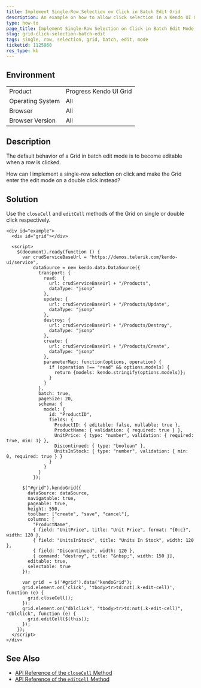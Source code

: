 ```yaml
---
title: Implement Single-Row Selection on Click in Batch Edit Grid
description: An example on how to allow click selection in a Kendo UI Grid in batch edit mode.
type: how-to
page_title: Implement Single-Row Selection on Click in Batch Edit Mode | Kendo UI Grid for jQuery
slug: grid-click-selection-batch-edit
tags: single, row, selection, grid, batch, edit, mode
ticketid: 1125960
res_type: kb
---
```


## Environment

<table>
 <tr>
  <td>Product</td>
  <td>Progress Kendo UI Grid</td>
 </tr>
 <tr>
  <td>Operating System</td>
  <td>All</td>
 </tr>
 <tr>
  <td>Browser</td>
  <td>All</td>
 </tr>
 <tr>
  <td>Browser Version</td>
  <td>All</td>
 </tr>
</table>

## Description

The default behavior of a Grid in batch edit mode is to become editable when a row is clicked.

How can I implement a single-row selection on click and make the Grid enter the edit mode on a double click instead?

## Solution

Use the `closeCell` and `editCell` methods of the Grid on single or double click respectively.

```dojo
<div id="example">
  <div id="grid"></div>

  <script>
    $(document).ready(function () {
      var crudServiceBaseUrl = "https://demos.telerik.com/kendo-ui/service",
          dataSource = new kendo.data.DataSource({
            transport: {
              read:  {
                url: crudServiceBaseUrl + "/Products",
                dataType: "jsonp"
              },
              update: {
                url: crudServiceBaseUrl + "/Products/Update",
                dataType: "jsonp"
              },
              destroy: {
                url: crudServiceBaseUrl + "/Products/Destroy",
                dataType: "jsonp"
              },
              create: {
                url: crudServiceBaseUrl + "/Products/Create",
                dataType: "jsonp"
              },
              parameterMap: function(options, operation) {
                if (operation !== "read" && options.models) {
                  return {models: kendo.stringify(options.models)};
                }
              }
            },
            batch: true,
            pageSize: 20,
            schema: {
              model: {
                id: "ProductID",
                fields: {
                  ProductID: { editable: false, nullable: true },
                  ProductName: { validation: { required: true } },
                  UnitPrice: { type: "number", validation: { required: true, min: 1} },
                  Discontinued: { type: "boolean" },
                  UnitsInStock: { type: "number", validation: { min: 0, required: true } }
                }
              }
            }
          });

      $("#grid").kendoGrid({
        dataSource: dataSource,
        navigatable: true,
        pageable: true,
        height: 550,
        toolbar: ["create", "save", "cancel"],
        columns: [
          "ProductName",
          { field: "UnitPrice", title: "Unit Price", format: "{0:c}", width: 120 },
          { field: "UnitsInStock", title: "Units In Stock", width: 120 },
          { field: "Discontinued", width: 120 },
          { command: "destroy", title: "&nbsp;", width: 150 }],
        editable: true,
        selectable: true
      });

      var grid  = $('#grid').data("kendoGrid");
      grid.element.on('click', 'tbody>tr>td:not(.k-edit-cell)', function (e) {
        grid.closeCell();
      });
      grid.element.on("dblclick", "tbody>tr>td:not(.k-edit-cell)", "dblclick", function (e) {
        grid.editCell($(this));
      });
    });
  </script>
</div>
```

## See Also

* [API Reference of the `closeCell` Method](https://docs.telerik.com/kendo-ui/api/javascript/ui/grid/methods/closecell)
* [API Reference of the `editCell` Method](https://docs.telerik.com/kendo-ui/api/javascript/ui/grid/methods/editcell)
